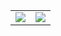   <p>
  <table>
   <tbody>
    <tr>
     <td>
       <a href="https://www.linkedin.com/in/ritvikshukla"><img src="https://img.shields.io/badge/LinkedIn-0077B5?style=for-the-badge&logo=linkedin&logoColor=white"></a>
     </td> 
          <td>
       <a href="https://www.twitter.com/shuklaritvik06"><img src="https://img.shields.io/badge/Twitter-1DA1F2?style=for-the-badge&logo=twitter&logoColor=white"></a>
     </td> 
    </tr>
   </tbody>
 </table> 
</p>
